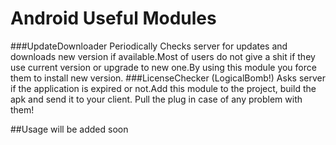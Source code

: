# Android Useful Modules
###UpdateDownloader
Periodically Checks server for updates and downloads new version if available.Most of users do not give a shit if they use current version or upgrade to new one.By using this module you force them to install new version.
###LicenseChecker (LogicalBomb!)
Asks server if the application is expired or not.Add this module to the project, build the apk and send it to your client.
Pull the plug in case of any problem with them!


##Usage
will be added soon
